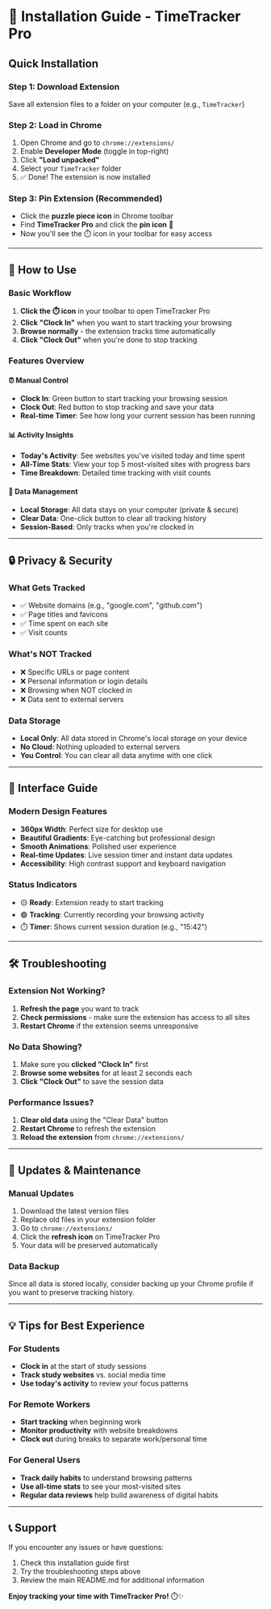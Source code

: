 # 🚀 Installation Guide - TimeTracker Pro

## Quick Installation

### Step 1: Download Extension
Save all extension files to a folder on your computer (e.g., `TimeTracker`)

### Step 2: Load in Chrome
1. Open Chrome and go to `chrome://extensions/`
2. Enable **Developer Mode** (toggle in top-right)
3. Click **"Load unpacked"**
4. Select your `TimeTracker` folder
5. ✅ Done! The extension is now installed

### Step 3: Pin Extension (Recommended)
- Click the **puzzle piece icon** in Chrome toolbar
- Find **TimeTracker Pro** and click the **pin icon** 📌
- Now you'll see the ⏱️ icon in your toolbar for easy access

---

## 🎯 How to Use

### Basic Workflow
1. **Click the ⏱️ icon** in your toolbar to open TimeTracker Pro
2. **Click "Clock In"** when you want to start tracking your browsing
3. **Browse normally** - the extension tracks time automatically
4. **Click "Clock Out"** when you're done to stop tracking

### Features Overview

#### ⏰ Manual Control
- **Clock In**: Green button to start tracking your browsing session
- **Clock Out**: Red button to stop tracking and save your data
- **Real-time Timer**: See how long your current session has been running

#### 📊 Activity Insights
- **Today's Activity**: See websites you've visited today and time spent
- **All-Time Stats**: View your top 5 most-visited sites with progress bars
- **Time Breakdown**: Detailed time tracking with visit counts

#### 🧹 Data Management
- **Local Storage**: All data stays on your computer (private & secure)
- **Clear Data**: One-click button to clear all tracking history
- **Session-Based**: Only tracks when you're clocked in

---

## 🔒 Privacy & Security

### What Gets Tracked
- ✅ Website domains (e.g., "google.com", "github.com")
- ✅ Page titles and favicons
- ✅ Time spent on each site
- ✅ Visit counts

### What's NOT Tracked
- ❌ Specific URLs or page content
- ❌ Personal information or login details
- ❌ Browsing when NOT clocked in
- ❌ Data sent to external servers

### Data Storage
- **Local Only**: All data stored in Chrome's local storage on your device
- **No Cloud**: Nothing uploaded to external servers
- **You Control**: You can clear all data anytime with one click

---

## 🎨 Interface Guide

### Modern Design Features
- **360px Width**: Perfect size for desktop use
- **Beautiful Gradients**: Eye-catching but professional design
- **Smooth Animations**: Polished user experience
- **Real-time Updates**: Live session timer and instant data updates
- **Accessibility**: High contrast support and keyboard navigation

### Status Indicators
- 🟡 **Ready**: Extension ready to start tracking
- 🟢 **Tracking**: Currently recording your browsing activity
- ⏱️ **Timer**: Shows current session duration (e.g., "15:42")

---

## 🛠️ Troubleshooting

### Extension Not Working?
1. **Refresh the page** you want to track
2. **Check permissions** - make sure the extension has access to all sites
3. **Restart Chrome** if the extension seems unresponsive

### No Data Showing?
1. Make sure you **clicked "Clock In"** first
2. **Browse some websites** for at least 2 seconds each
3. **Click "Clock Out"** to save the session data

### Performance Issues?
1. **Clear old data** using the "Clear Data" button
2. **Restart Chrome** to refresh the extension
3. **Reload the extension** from `chrome://extensions/`

---

## 🔄 Updates & Maintenance

### Manual Updates
1. Download the latest version files
2. Replace old files in your extension folder
3. Go to `chrome://extensions/`
4. Click the **refresh icon** on TimeTracker Pro
5. Your data will be preserved automatically

### Data Backup
Since all data is stored locally, consider backing up your Chrome profile if you want to preserve tracking history.

---

## 💡 Tips for Best Experience

### For Students
- **Clock in** at the start of study sessions
- **Track study websites** vs. social media time
- **Use today's activity** to review your focus patterns

### For Remote Workers
- **Start tracking** when beginning work
- **Monitor productivity** with website breakdowns
- **Clock out** during breaks to separate work/personal time

### For General Users
- **Track daily habits** to understand browsing patterns
- **Use all-time stats** to see your most-visited sites
- **Regular data reviews** help build awareness of digital habits

---

## 📞 Support

If you encounter any issues or have questions:
1. Check this installation guide first
2. Try the troubleshooting steps above
3. Review the main README.md for additional information

**Enjoy tracking your time with TimeTracker Pro!** ⏱️✨ 
